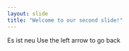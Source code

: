 ```yaml
---
layout: slide
title: "Welcome to our second slide!"
---
```

Es ist neu
Use the left arrow to go back